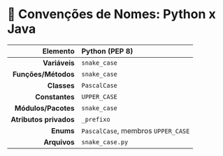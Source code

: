 # 📝 Convenções de Nomes: Python x Java
| Elemento               | Python (PEP 8)                    |
| ----------------------:|:----------------------------------|
| **Variáveis**          | `snake_case`                      |
| **Funções/Métodos**    | `snake_case`                      |
| **Classes**            | `PascalCase`                      |
| **Constantes**         | `UPPER_CASE`                      |
| **Módulos/Pacotes**    | `snake_case`                      |
| **Atributos privados** | `_prefixo`                        |
| **Enums**              | `PascalCase`, membros `UPPER_CASE`|
| **Arquivos**           | `snake_case.py`                   |
